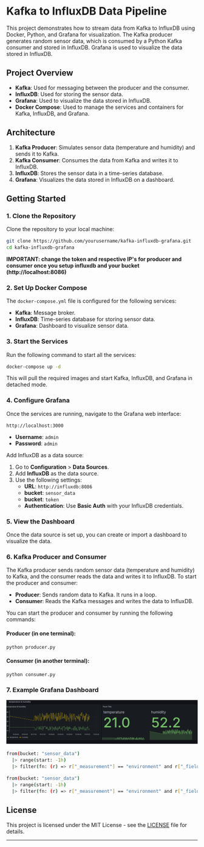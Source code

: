 # Kafka to InfluxDB Data Pipeline

This project demonstrates how to stream data from Kafka to InfluxDB using Docker, Python, and Grafana for visualization. The Kafka producer generates random sensor data, which is consumed by a Python Kafka consumer and stored in InfluxDB. Grafana is used to visualize the data stored in InfluxDB.

## Project Overview

- **Kafka**: Used for messaging between the producer and the consumer.
- **InfluxDB**: Used for storing the sensor data.
- **Grafana**: Used to visualize the data stored in InfluxDB.
- **Docker Compose**: Used to manage the services and containers for Kafka, InfluxDB, and Grafana.

## Architecture

1. **Kafka Producer**: Simulates sensor data (temperature and humidity) and sends it to Kafka.
2. **Kafka Consumer**: Consumes the data from Kafka and writes it to InfluxDB.
3. **InfluxDB**: Stores the sensor data in a time-series database.
4. **Grafana**: Visualizes the data stored in InfluxDB on a dashboard.


## Getting Started

### 1. Clone the Repository

Clone the repository to your local machine:

```bash
git clone https://github.com/yourusername/kafka-influxdb-grafana.git
cd kafka-influxdb-grafana
```

**IMPORTANT: change the token and respective IP's for producer and consumer once you setup influxdb and your bucket (http://localhost:8086)**

### 2. Set Up Docker Compose

The `docker-compose.yml` file is configured for the following services:

- **Kafka**: Message broker.
- **InfluxDB**: Time-series database for storing sensor data.
- **Grafana**: Dashboard to visualize sensor data.

### 3. Start the Services

Run the following command to start all the services:

```bash
docker-compose up -d
```

This will pull the required images and start Kafka, InfluxDB, and Grafana in detached mode.

### 4. Configure Grafana

Once the services are running, navigate to the Grafana web interface:

```url
http://localhost:3000
```

- **Username**: `admin`
- **Password**: `admin`

Add InfluxDB as a data source:
1. Go to **Configuration** > **Data Sources**.
2. Add **InfluxDB** as the data source.
3. Use the following settings:
   - **URL**: `http://influxdb:8086`
   - **bucket**: `sensor_data`
   - **bucket**: `token`
   - **Authentication**: Use **Basic Auth** with your InfluxDB credentials.

### 5. View the Dashboard

Once the data source is set up, you can create or import a dashboard to visualize the data.

### 6. Kafka Producer and Consumer

The Kafka producer sends random sensor data (temperature and humidity) to Kafka, and the consumer reads the data and writes it to InfluxDB. To start the producer and consumer:

- **Producer**: Sends random data to Kafka. It runs in a loop.
- **Consumer**: Reads the Kafka messages and writes the data to InfluxDB.

You can start the producer and consumer by running the following commands:

#### Producer (in one terminal):

```bash
python producer.py
```

#### Consumer (in another terminal):

```bash
python consumer.py
```

### 7. Example Grafana Dashboard
<img src="img/demo.png">

```bash
from(bucket: "sensor_data")
  |> range(start: -1h)
  |> filter(fn: (r) => r["_measurement"] == "environment" and r["_field"] == "temperature")
```

```bash
from(bucket: "sensor_data")
  |> range(start: -1h)
  |> filter(fn: (r) => r["_measurement"] == "environment" and r["_field"] == "humidity")
```
## License

This project is licensed under the MIT License - see the [LICENSE](LICENSE) file for details.

---

